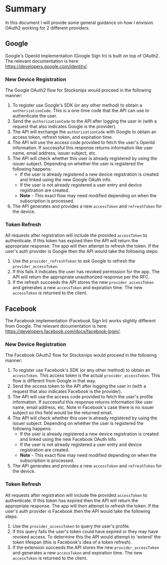 # Summary
In this document I will provide some general guidance on how I envision OAuth2 working for 2 different providers.

## Google
Google's OpenId implementation (Google Sign In) is built on top of OAuth2.  The relevant documentation is here: https://developers.google.com/identity/.

### New Device Registration
The Google OAuth2 flow for Stocksnips would proceed in the following manner:

   1. To register use Google's SDK (or any other method) to obtain a `authorizationCode`.  This is a one-time code that the API can use to authenticate the user.
   2. Send the `authorizationCode` to the API after logging the user in (with a request that also indicates Google is the provider).
   3. The API will exchange the `authorizationCode` with Google to obtain an access token, refresh token, and expiration time.
   4. The API will use the access code provided to fetch the user's OpenId information.  If successful this response returns information like user name, email address, issuer subject, etc.
   5. The API will check whether this user is already registered by using the issuer subject.  Depending on whether the user is registered the following happens:
      - If the user is already registered a new device registration is created and linked using the new Google OAuth info.
      - If the user is not already registered a user entry and device registration are created.
      - **Note** - This exact flow may need modified depending on when the subscription is processed.
   6. The API generates and provides a new `accessToken` and `refreshToken` for the device.

### Token Refresh
All requests after registration will include the provided `accessToken` to authenticate.  If this token has expired then the API will return the appropriate response.  The app will then attempt to refresh the token.  If the user's auth provider is Google then the API would take the following steps:
   1. Use the `provider_refreshToken` to ask Google to refresh the `provider_accessToken`.
   2. If this fails it indicates the user has revoked permission for the app.  The API will return the appropriate unauthorized response per the RFC.
   3. If the refresh succeeds the API stores the new `provider_accessToken` and generates a new `accessToken` and expiration time.  The new `accessToken` is returned to the client.
   
## Facebook
The Facebook implementation (Facebook Sign In) works slightly different from Google.  The relevant documentation is here: https://developers.facebook.com/docs/facebook-login/.

### New Device Registration
The Facebook OAuth2 flow for Stocksnips would proceed in the following manner:

   1. To register use Facebook's SDK (or any other method) to obtain an `accessToken`.  This access token is the actual `provider_accessToken`. This flow is different from Google in that way.
   2. Send the access token to the API after logging the user in (with a request that also indicates Facebook is the provider).
   3. The API will use the access code provided to fetch the user's profile information.  If successful this response returns information like user name, email address, etc.  Note in Facebook's case there is no issuer subject so this field would be the returned email.
   4. The API will check whether this user is already registered by using the issuer subject.  Depending on whether the user is registered the following happens:
      - If the user is already registered a new device registration is created and linked using the new Facebook OAuth info.
      - If the user is not already registered a user entry and device registration are created.
      - **Note** - This exact flow may need modified depending on when the subscription is processed.
   5. The API generates and provides a new `accessToken` and `refreshToken` for the device.

### Token Refresh
All requests after registration will include the provided `accessToken` to authenticate.  If this token has expired then the API will return the appropriate response.  The app will then attempt to refresh the token.  If the user's auth provider is Facebook then the API would take the following steps:
   1. Use the `provider_accessToken` to query the user's profile.
   2. If this query fails the user's token could have expired or they may have revoked access.  To determine this the API would attempt to 'extend' the token lifespan (this is Facebook's idea of a token refresh).
   3. If the extension succeeds the API stores the new `provider_accessToken` and generates a new `accessToken` and expiration time.  The new `accessToken` is returned to the client.
